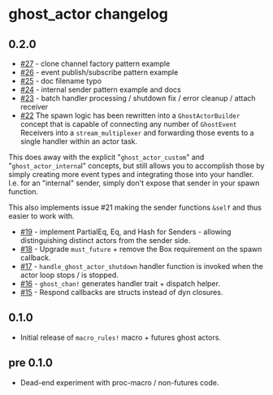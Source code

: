 # ghost_actor changelog

## 0.2.0

- [#27](https://github.com/holochain/ghost_actor/pull/27) - clone channel factory pattern example
- [#26](https://github.com/holochain/ghost_actor/pull/26) - event publish/subscribe pattern example
- [#25](https://github.com/holochain/ghost_actor/pull/25) - doc filename typo
- [#24](https://github.com/holochain/ghost_actor/pull/24) - internal sender pattern example and docs
- [#23](https://github.com/holochain/ghost_actor/pull/23) - batch handler processing / shutdown fix / error cleanup / attach receiver
- [#22](https://github.com/holochain/ghost_actor/pull/22)
The spawn logic has been rewritten into a `GhostActorBuilder` concept that is capable of connecting any number of `GhostEvent` Receivers into a `stream_multiplexer` and forwarding those events to a single handler within an actor task.

This does away with the explicit "`ghost_actor_custom`" and "`ghost_actor_interna`l" concepts, but still allows you to accomplish those by simply creating more event types and integrating those into your handler. I.e. for an "internal" sender, simply don't expose that sender in your spawn function.

This also implements issue #21 making the sender functions `&self` and thus easier to work with.
- [#19](https://github.com/holochain/ghost_actor/pull/19) - implement PartialEq, Eq, and Hash for Senders - allowing distinguishing distinct actors from the sender side.
- [#18](https://github.com/holochain/ghost_actor/pull/18) - Upgrade `must_future` + remove the Box requirement on the spawn callback.
- [#17](https://github.com/holochain/ghost_actor/pull/17) - `handle_ghost_actor_shutdown` handler function is invoked when the actor loop stops / is stopped.
- [#16](https://github.com/holochain/ghost_actor/pull/16) - `ghost_chan!` generates handler trait + dispatch helper.
- [#15](https://github.com/holochain/ghost_actor/pull/15) - Respond callbacks are structs instead of dyn closures.

## 0.1.0

- Initial release of `macro_rules!` macro + futures ghost actors.

## pre 0.1.0

- Dead-end experiment with proc-macro / non-futures code.
